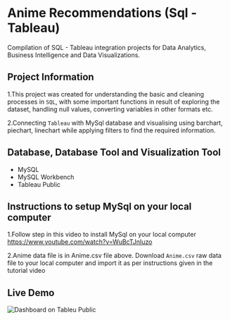 
# Anime Recommendations (Sql - Tableau)

Compilation of SQL - Tableau integration projects for Data Analytics, Business Intelligence and Data Visualizations.


## Project Information

1.This project was created for understanding the basic and
cleaning processes in `SQL`, with some important functions in result of exploring the dataset,
handling null values, converting variables in other formats etc.

2.Connecting `Tableau` with MySql database and visualising using barchart, piechart, linechart
while applying filters to find the required information.  


## Database, Database Tool and Visualization Tool

- MySQL
- MySQL Workbench
- Tableau Public



## Instructions to setup MySql on your local computer

1.Follow step in this video to install MySql on your local computer https://www.youtube.com/watch?v=WuBcTJnIuzo

2.Anime data file is in Anime.csv file above. Download `Anime.csv` raw data file to your local computer and import it as per instructions given in the tutorial video
  


## Live Demo

![Dashboard on Tableu Public](https://raw.githubusercontent.com/ptyadana/SQL-Tableau-Data-Analysis-Visualization-Projects/master/screenshot.png)

